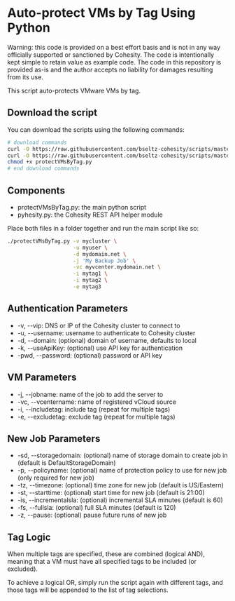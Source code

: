 # Auto-protect VMs by Tag Using Python

Warning: this code is provided on a best effort basis and is not in any way officially supported or sanctioned by Cohesity. The code is intentionally kept simple to retain value as example code. The code in this repository is provided as-is and the author accepts no liability for damages resulting from its use.

This script auto-protects VMware VMs by tag.

## Download the script

You can download the scripts using the following commands:

```bash
# download commands
curl -O https://raw.githubusercontent.com/bseltz-cohesity/scripts/master/python/protectVMsByTag/protectVMsByTag.py
curl -O https://raw.githubusercontent.com/bseltz-cohesity/scripts/master/python/pyhesity.py
chmod +x protectVMsByTag.py
# end download commands
```

## Components

* protectVMsByTag.py: the main python script
* pyhesity.py: the Cohesity REST API helper module

Place both files in a folder together and run the main script like so:

```bash
./protectVMsByTag.py -v mycluster \
                     -u myuser \
                     -d mydomain.net \
                     -j 'My Backup Job' \
                     -vc myvcenter.mydomain.net \
                     -i mytag1 \
                     -i mytag2 \
                     -e mytag3
```

## Authentication Parameters

* -v, --vip: DNS or IP of the Cohesity cluster to connect to
* -u, --username: username to authenticate to Cohesity cluster
* -d, --domain: (optional) domain of username, defaults to local
* -k, --useApiKey: (optional) use API key for authentication
* -pwd, --password: (optional) password or API key

## VM Parameters

* -j, --jobname: name of the job to add the server to
* -vc, --vcentername: name of registered vCloud source
* -i, --includetag: include tag (repeat for multiple tags)
* -e, --excludetag: exclude tag (repeat for multiple tags)

## New Job Parameters

* -sd, --storagedomain: (optional) name of storage domain to create job in (default is DefaultStorageDomain)
* -p, --policyname: (optional) name of protection policy to use for new job (only required for new job)
* -tz, --timezone: (optional) time zone for new job (default is US/Eastern)
* -st, --starttime: (optional) start time for new job (default is 21:00)
* -is, --incrementalsla: (optional) incremental SLA minutes (default is 60)
* -fs, --fullsla: (optional) full SLA minutes (default is 120)
* -z, --pause: (optional) pause future runs of new job

## Tag Logic

When multiple tags are specified, these are combined (logical AND), meaning that a VM must have all specified tags to be included (or excluded).

To achieve a logical OR, simply run the script again with different tags, and those tags will be appended to the list of tag selections.
